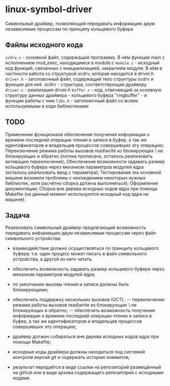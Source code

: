 # linux-symbol-driver
Символьный драйвер, позволяющий передавать информацию двум независимым процессам по принципу кольцевого буфера

## Файлы исходного кода
`scdrv.c` - основной файл, содержащий программу. В нём функция main с исполнением mod_exec, находящимся в module.c
`module.c` - исходный код функций, связанных с инициализацией, закрытием модуля. В нём в частности работа со структурой scdrv, которая находится в driver.h
`driver.h` - заголовочный файл, содержащий тело структуры scdrv и функции для неё. scdrv - структура, соответствующая драйверу. 
`driver.c` - реализация driver.h
`buffer.c` - код, отвечающий за основную структуру данных драйвера - кольцевого буфера "ringbuffer" - и функции работы с ним
`libs.h` - заголовочный файл со всеми используемыми в коде библиотеками

## TODO
Применение функционала обеспечения получения информации о времени последней операции чтения и записи в буфер, а так же идентификаторов и владельцев процессов совершивших эту операцию;
Переключение режима работы вызовов read\write из блокирующих \ не блокирующих и обратно (логика прописана, осталось реализовать активацию переключения);
Обеспечение возможности задавать размер кольцевого буфера через механизм параметров модулей ядра (осталось реализовать ввод с параметра);
Тестирование (на основной машине возникли проблемы с нахождением некоторых нужных библиотек, хотя расчётно сборка должна выполняться);
Оформление документации;
Сборка вне дерева исходных кодов ядра при помощи Makefile (на данный момент используются исходный код ядра на машине). 

## Задача
Реализовать символьный драйвер предлагающий возможность передавать информацию двум независимым процессам 
через файл символьного устройства: 
- взаимодействие должно осуществляться по принципу кольцевого буфера;  т.е. один процесс может писать в файл символьного устройства, а другой из него читать. 
- обеспечить возможность задавать размер кольцевого буфера через механизм параметров модулей ядра; 
- по умолчанию вызовы чтения и записи должны быть блокирующими; 
- обеспечить поддержку нескольких вызовов IOCTL: 
-- переключение режима работы вызовов read\write из блокирующих \ не блокирующих и обратно;
-- обеспечить возможность получения информации о времени последней операции чтения и записи в буфер, а так же идентификаторов и владельцев процессов совершивших эту операцию;

- драйвер должен собираться вне дерева исходных кодов ядра при помощи Makefile; 
- исходные коды драйвера должны находиться под системой контроля версий git и содержать историю коммитов; 
- результат передаётся в виде ссылки на репозиторий размещённый на github или в виде архива содержащего репозиторий с исходными кодами.
